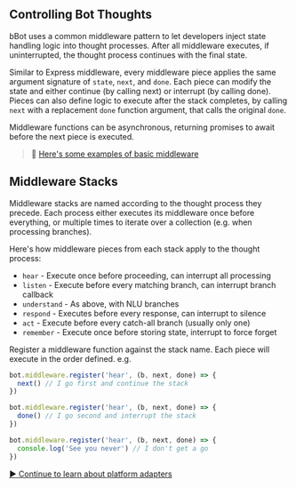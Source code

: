 [examples]: https://github.com/Amazebot/bbot/tree/master/packages/bbot-examples/basic-middleware

## Controlling Bot Thoughts

bBot uses a common middleware pattern to let developers inject state handling
logic into thought processes. After all middleware executes, if uninterrupted,
the thought process continues with the final state.

Similar to Express middleware, every middleware piece applies the same argument
signature of `state`, `next`, and `done`. Each piece can modify the state and
either continue (by calling next) or interrupt (by calling done). Pieces can
also define logic to execute after the stack completes, by calling `next` with
a replacement `done` function argument, that calls the original `done`.

Middleware functions can be asynchronous, returning promises to await before
the next piece is executed.

> 🧪 [Here's some examples of basic middleware][examples]

## Middleware Stacks

Middleware stacks are named according to the thought process they precede. Each
process either executes its middleware once before everything, or multiple times
to iterate over a collection (e.g. when processing branches).

Here's how middleware pieces from each stack apply to the thought process:
- `hear` - Execute once before proceeding, can interrupt all processing
- `listen` - Execute before every matching branch, can interrupt branch callback
- `understand` - As above, with NLU branches
- `respond` - Executes before every response, can interrupt to silence
- `act` - Execute before every catch-all branch (usually only one)
- `remember` - Execute once before storing state, interrupt to force forget

Register a middleware function against the stack name. Each piece will execute
in the order defined. e.g.

```js
bot.middleware.register('hear', (b, next, done) => {
  next() // I go first and continue the stack
})

bot.middleware.register('hear', (b, next, done) => {
  done() // I go second and interrupt the stack
})

bot.middleware.register('hear', (b, next, done) => {
  console.log('See you never') // I don't get a go
})
```

<a class="btn btn-primary" href="/guides/platform-adapters">
  ▶️ Continue to learn about platform adapters
</a>
